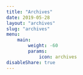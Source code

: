 ```yaml
---
title: "Archives"
date: 2019-05-28
layout: "archives"
slug: "archives"
menu:
    main:
        weight: -60
        params: 
            icon: archives
disableShare: true
---
```

